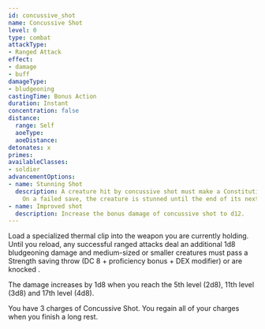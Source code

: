 ```yaml
---
id: concussive_shot
name: Concussive Shot
level: 0
type: combat
attackType:
- Ranged Attack
effect:
- damage
- buff
damageType:
- bludgeoning
castingTime: Bonus Action
duration: Instant
concentration: false
distance:
  range: Self
  aoeType: 
  aoeDistance: 
detonates: x
primes: 
availableClasses:
- soldier
advancementOptions:
- name: Stunning Shot
  description: A creature hit by concussive shot must make a Constitution saving throw instead of a Strength saving throw.
    On a failed save, the creature is stunned until the end of its next turn.
- name: Improved shot
  description: Increase the bonus damage of concussive shot to d12.
---
```

Load a specialized thermal clip into the weapon you are currently holding. Until you reload, any successful ranged
attacks deal an additional 1d8 bludgeoning damage and medium-sized or smaller creatures must pass a Strength saving
throw (DC 8 + proficiency bonus + DEX modifier) or are knocked <me-condition id="prone"/>.

The damage increases by 1d8 when you reach the 5th level (2d8), 11th level (3d8) and 17th level (4d8).

You have 3 charges of Concussive Shot. You regain all of your charges when you finish a long rest.
